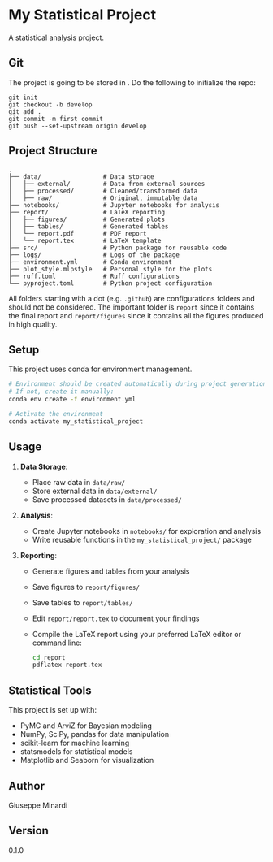 # My Statistical Project

A statistical analysis project.

## Git

The project is going to be stored in . Do the following to initialize the repo:

```plain
git init
git checkout -b develop
git add .
git commit -m first commit
git push --set-upstream origin develop
```

## Project Structure

```plain
.
├── data/                 # Data storage
│   ├── external/         # Data from external sources
│   ├── processed/        # Cleaned/transformed data
│   ├── raw/              # Original, immutable data
├── notebooks/            # Jupyter notebooks for analysis
├── report/               # LaTeX reporting
│   ├── figures/          # Generated plots
│   ├── tables/           # Generated tables
│   └── report.pdf        # PDF report
│   └── report.tex        # LaTeX template
├── src/                  # Python package for reusable code
├── logs/                 # Logs of the package
├── environment.yml       # Conda environment
├── plot_style.mlpstyle   # Personal style for the plots
├── ruff.toml             # Ruff configurations
└── pyproject.toml        # Python project configuration
```

All folders starting with a dot (e.g. `.github`) are configurations folders and should not be considered.
 The important folder is `report` since it contains the final report and `report/figures` since it contains all the figures produced in high quality.

## Setup

This project uses conda for environment management.

```bash
# Environment should be created automatically during project generation
# If not, create it manually:
conda env create -f environment.yml

# Activate the environment
conda activate my_statistical_project
```

## Usage

1. **Data Storage**:
   - Place raw data in `data/raw/`
   - Store external data in `data/external/`
   - Save processed datasets in `data/processed/`

2. **Analysis**:
   - Create Jupyter notebooks in `notebooks/` for exploration and analysis
   - Write reusable functions in the `my_statistical_project/` package

3. **Reporting**:
   - Generate figures and tables from your analysis
   - Save figures to `report/figures/`
   - Save tables to `report/tables/`
   - Edit `report/report.tex` to document your findings
   - Compile the LaTeX report using your preferred LaTeX editor or command line:

     ```bash
     cd report
     pdflatex report.tex
     ```

## Statistical Tools

This project is set up with:

- PyMC and ArviZ for Bayesian modeling
- NumPy, SciPy, pandas for data manipulation
- scikit-learn for machine learning
- statsmodels for statistical models
- Matplotlib and Seaborn for visualization

## Author

Giuseppe Minardi

## Version

0.1.0
